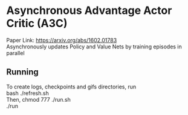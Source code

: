 # Asynchronous Advantage Actor Critic (A3C)
Paper Link: https://arxiv.org/abs/1602.01783  
Asynchronously updates Policy and Value Nets by training episodes in parallel  

## Running
To create logs, checkpoints and gifs directories, run  
bash ./refresh.sh  
Then,
chmod 777 ./run.sh  
./run  

